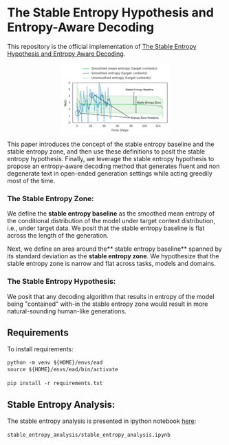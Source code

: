 # The Stable Entropy Hypothesis and Entropy-Aware Decoding
This repository is the official implementation of [The Stable Entropy Hypothesis and Entropy Aware Decoding](https://arxiv.org/abs/<tobefilled>). 

<p align="center">
<img src="images/stable_entropy_hypothesis_annotated_v2.png" align="middle" width=50% height=50%>
</p>

This paper introduces the concept of the stable entropy baseline and the stable entropy zone, and then use these definitions to posit the stable entropy hypothesis. Finally, we leverage the stable entropy hypothesis to propose an entropy-aware decoding method that generates fluent and non degenerate text in open-ended generation settings while acting greedily most of the time.

### The Stable Entropy Zone:
We define the **stable entropy baseline** as the smoothed mean entropy of the conditional distribution of the model under target context distribution, i.e., under target data. We posit that the stable entropy baseline is flat across the length of the generation. 

Next, we define an area around the** stable entropy baseline** spanned by its standard deviation as the **stable entropy zone**. We hypothesize that the stable entropy zone is narrow and flat across tasks, models and domains. 

### The Stable Entropy Hypothesis:
We posit that any decoding algorithm that results in entropy of the model being "contained" with-in the stable entropy zone would result in more natural-sounding human-like generations.

## Requirements
To install requirements:

```setup
python -m venv ${HOME}/envs/ead
source ${HOME}/envs/ead/bin/activate

pip install -r requirements.txt
```

## Stable Entropy Analysis:
The stable entropy analysis is presented in ipython notebook [here](stable_entropy_analysis/stable_entropy_analysis.ipynb): 

```stable_entropy_analysis/stable_entropy_analysis.ipynb```
